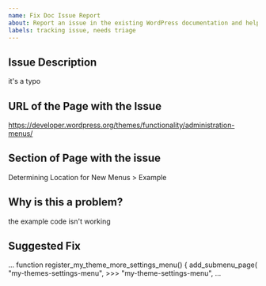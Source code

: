 ```yaml
---
name: Fix Doc Issue Report
about: Report an issue in the existing WordPress documentation and help us improve the documentation.
labels: tracking issue, needs triage
---
```

<!--
Please fill out the following sections with as many details as you can.
We can't work on fixing an issue unless we have all the details. 
So please be sure your submission is complete; if it's not, it will be marked as incomplete, and closed without being fixed.

-->

## Issue Description
it's a typo
## URL of the Page with the Issue
https://developer.wordpress.org/themes/functionality/administration-menus/

## Section of Page with the issue
Determining Location for New Menus > Example

## Why is this a problem?
the example code isn't working

## Suggested Fix
...
function register_my_theme_more_settings_menu() {
    add_submenu_page(
        "my-themes-settings-menu",  >>>  "my-theme-settings-menu",
        ...
